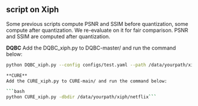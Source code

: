 ## script on Xiph
Some previous scripts compute PSNR and SSIM before quantization, some compute after quantization. We re-evaluate on it for fair comparison. PSNR and SSIM are computed after quantization.

**DQBC**
Add the DQBC_xiph.py to DQBC-master/ and run the command below:

```bash
python DQBC_xiph.py --config configs/test.yaml --path /data/yourpath/xiph/netflix --gpu_id 1```

**CURE**
Add the CURE_xiph.py to CURE-main/ and run the command below:

```bash
python CURE_xiph.py -dbdir /data/yourpath/xiph/netflix```
